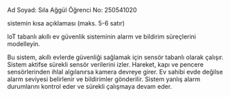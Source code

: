 Ad Soyad: Sıla Ağgül 
Öğrenci No: 250541020

sistemin kısa açıklaması (maks. 5-6 satır)

loT tabanlı akıllı ev güvenlik sisteminin alarm ve bildirim süreçlerini
modelleyin.

Bu sistem, akıllı evlerde güvenliği sağlamak için sensör tabanlı olarak çalışır.
Sistem aktifse sürekli sensör verilerini izler.
Hareket, kapı ve pencere sensörlerinden ihlal algılanırsa kamera devreye girer.
Ev sahibi evde değilse alarm seviyesi belirlenir ve bildirimler gönderilir.
Sistem yanlış alarm durumlarını kontrol eder ve sürekli çalışmaya devam eder.

